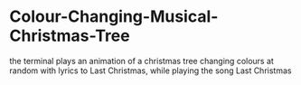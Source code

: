 # Colour-Changing-Musical-Christmas-Tree
the terminal plays an animation of a christmas tree changing colours at random with lyrics to Last Christmas, while playing the song Last Christmas

